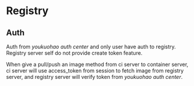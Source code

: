 # Registry


## Auth

Auth from *youkuohao auth center* and only user have auth to registry. Registry server self do not provide create token feature.

When give a pull/push an image method from ci server to container server, ci server will use access_token from session to fetch image from registry server, and registry server will verify token from *youkuohao auth center*. 